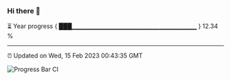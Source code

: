 ### Hi there 👋

⏳ Year progress { ███▁▁▁▁▁▁▁▁▁▁▁▁▁▁▁▁▁▁▁▁▁▁▁▁▁▁▁ } 12.34 %

---

⏰ Updated on Wed, 15 Feb 2023 00:43:35 GMT

![Progress Bar CI](https://github.com/Shyam-Makwana/GitHub-Actions-Demo/workflows/Progress%20Bar%20CI/badge.svg)
